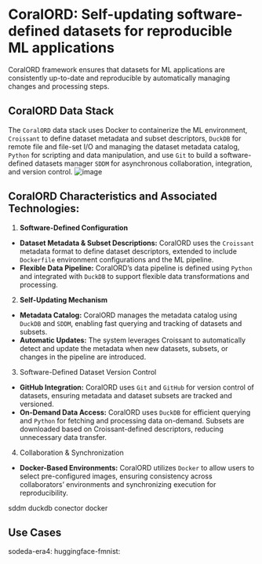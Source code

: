 # CoralORD: Self-updating software-defined datasets for reproducible ML applications

CoralORD framework ensures that datasets for ML applications are consistently up-to-date and reproducible by automatically managing changes and processing steps.

## CoralORD Data Stack
The `CoralORD` data stack uses Docker to containerize the ML environment, `Croissant` to define dataset metadata and subset descriptors, `DuckDB` for remote file and file-set I/O and managing the dataset metadata catalog, `Python` for scripting and data manipulation, and use `Git` to build a software-defined datasets manager `SDDM` for asynchronous collaboration, integration, and version control.
![image](https://github.com/user-attachments/assets/30e0fa8d-1740-42a3-b5b2-1e2effc32b34)
 
## CoralORD Characteristics and Associated Technologies:
1. **Software-Defined Configuration**
- **Dataset Metadata & Subset Descriptions:** CoralORD uses the `Croissant` metadata format to define dataset descriptors, extended to include `Dockerfile` environment configurations and the ML pipeline.
- **Flexible Data Pipeline:** CoralORD’s data pipeline is defined using `Python` and integrated with `DuckDB` to support flexible data transformations and processing.

2. **Self-Updating Mechanism**
- **Metadata Catalog:** CoralORD manages the metadata catalog using `DuckDB` and `SDDM`, enabling fast querying and tracking of datasets and subsets.
- **Automatic Updates:** The system leverages Croissant to automatically detect and update the metadata when new datasets, subsets, or changes in the pipeline are introduced.

3. Software-Defined Dataset Version Control
- **GitHub Integration:** CoralORD uses `Git` and `GitHub` for version control of datasets, ensuring metadata and dataset subsets are tracked and versioned.
- **On-Demand Data Access:** CoralORD uses `DuckDB` for efficient querying and `Python` for fetching and processing data on-demand. Subsets are downloaded based on Croissant-defined descriptors, reducing unnecessary data transfer.

4. Collaboration & Synchronization
- **Docker-Based Environments:** CoralORD utilizes `Docker` to allow users to select pre-configured images, ensuring consistency across collaborators’ environments and synchronizing execution for reproducibility.


sddm
duckdb conector
docker


## Use Cases
sodeda-era4:
huggingface-fmnist: 
